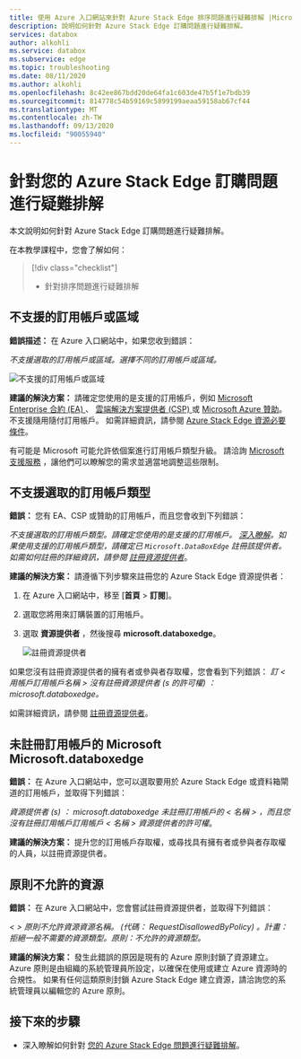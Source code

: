 ```yaml
---
title: 使用 Azure 入口網站來針對 Azure Stack Edge 排序問題進行疑難排解 |Microsoft Docs
description: 說明如何針對 Azure Stack Edge 訂購問題進行疑難排解。
services: databox
author: alkohli
ms.service: databox
ms.subservice: edge
ms.topic: troubleshooting
ms.date: 08/11/2020
ms.author: alkohli
ms.openlocfilehash: 8c42ee867bdd20de64fa1c603de47b5f1e7bdb39
ms.sourcegitcommit: 814778c54b59169c5899199aeaa59158ab67cf44
ms.translationtype: MT
ms.contentlocale: zh-TW
ms.lasthandoff: 09/13/2020
ms.locfileid: "90055940"
---
```

# <a name="troubleshoot-your-azure-stack-edge-ordering-issues"></a>針對您的 Azure Stack Edge 訂購問題進行疑難排解

本文說明如何針對 Azure Stack Edge 訂購問題進行疑難排解。

在本教學課程中，您會了解如何：

> [!div class="checklist"]
>
> * 針對排序問題進行疑難排解

## <a name="unsupported-subscription-or-region"></a>不支援的訂用帳戶或區域

**錯誤描述：** 在 Azure 入口網站中，如果您收到錯誤：

*不支援選取的訂用帳戶或區域。選擇不同的訂用帳戶或區域。*

![不支援的訂用帳戶或區域](media/azure-stack-edge-troubleshoot-ordering/azure-stack-edge-troubleshoot-ordering-01.png)

**建議的解決方案：**  請確定您使用的是支援的訂用帳戶，例如 [Microsoft Enterprise 合約 (EA) ](https://azure.microsoft.com/overview/sales-number/)、 [雲端解決方案提供者 (CSP) ](https://docs.microsoft.com/partner-center/azure-plan-lp)或 [Microsoft Azure 贊助](https://azure.microsoft.com/offers/ms-azr-0036p/)。 不支援隨用隨付訂用帳戶。 如需詳細資訊，請參閱 [Azure Stack Edge 資源必要條件](azure-stack-edge-deploy-prep.md#prerequisites)。

有可能是 Microsoft 可能允許依個案進行訂用帳戶類型升級。 請洽詢 [Microsoft 支援服務](https://azure.microsoft.com/support/options/) ，讓他們可以瞭解您的需求並適當地調整這些限制。

## <a name="selected-subscription-type-not-supported"></a>不支援選取的訂用帳戶類型

**錯誤：** 您有 EA、CSP 或贊助的訂用帳戶，而且您會收到下列錯誤：

*不支援選取的訂用帳戶類型。請確定您使用的是支援的訂用帳戶。 [深入瞭解](azure-stack-edge-deploy-prep.md#prerequisites)。如果使用支援的訂用帳戶類型，請確定已 `Microsoft.DataBoxEdge` 註冊該提供者。如需如何註冊的詳細資訊，請參閱 [註冊資源提供者](azure-stack-edge-manage-access-power-connectivity-mode.md#register-resource-providers)*。

**建議的解決方案：** 請遵循下列步驟來註冊您的 Azure Stack Edge 資源提供者：

1. 在 Azure 入口網站中，移至 [**首頁**  >  **訂閱**]。

2. 選取您將用來訂購裝置的訂用帳戶。

3. 選取 **資源提供者** ，然後搜尋 **microsoft.databoxedge**。

    ![註冊資源提供者](media/azure-stack-edge-troubleshoot-ordering/azure-stack-edge-troubleshoot-ordering-02.png)

如果您沒有註冊資源提供者的擁有者或參與者存取權，您會看到下列錯誤： *訂 &lt; 用帳戶訂用帳戶名稱 &gt; 沒有註冊資源提供者 (s 的許可權) ： microsoft.databoxedge。*

如需詳細資訊，請參閱 [註冊資源提供者](azure-stack-edge-manage-access-power-connectivity-mode.md#register-resource-providers)。

## <a name="microsoftdataboxedge-not-registered-for-subscription"></a>未註冊訂用帳戶的 Microsoft Microsoft.databoxedge

**錯誤：** 在 Azure 入口網站中，您可以選取要用於 Azure Stack Edge 或資料箱閘道的訂用帳戶，並取得下列錯誤：

*資源提供者 (s) ： microsoft.databoxedge 未註冊訂用帳戶的 &lt; 名稱 &gt; ，而且您沒有註冊訂用帳戶訂用帳戶 &lt; 名稱 &gt; 資源提供者的許可權*。

**建議的解決方案：** 提升您的訂用帳戶存取權，或尋找具有擁有者或參與者存取權的人員，以註冊資源提供者。

## <a name="resource-disallowed-by-policy"></a>原則不允許的資源

**錯誤：** 在 Azure 入口網站中，您會嘗試註冊資源提供者，並取得下列錯誤：

*&lt; &gt; 原則不允許資源資源名稱。 (代碼： RequestDisallowedByPolicy) 。計畫：拒絕一般不需要的資源類型。原則：不允許的資源類型。*

**建議的解決方案：** 發生此錯誤的原因是現有的 Azure 原則封鎖了資源建立。 Azure 原則是由組織的系統管理員所設定，以確保在使用或建立 Azure 資源時的合規性。 如果有任何這類原則封鎖 Azure Stack Edge 建立資源，請洽詢您的系統管理員以編輯您的 Azure 原則。

## <a name="next-steps"></a>接下來的步驟

* 深入瞭解如何針對 [您的 Azure Stack Edge 問題進行疑難排解](azure-stack-edge-troubleshoot.md)。
